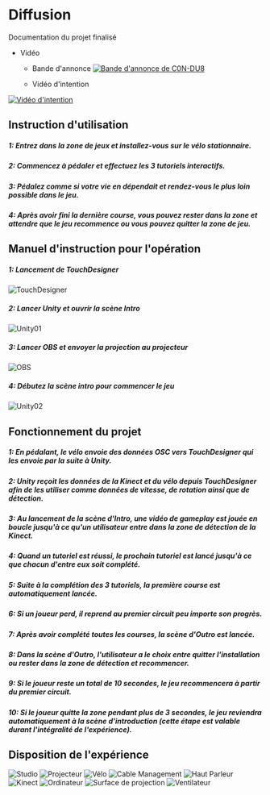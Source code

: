 # Diffusion

Documentation du projet finalisé 

* Vidéo 
  * Bande d'annonce
 [![Bande d'annonce de C0N-DU8](../medias/images/annonce-thumbnail.webp)](https://youtu.be/-IFHHGbjp_o)

  * Vidéo d'intention
    
 [![Vidéo d'intention](https://img.youtube.com/vi/wziDJZdT_d4/0.jpg)](https://www.youtube.com/watch?v=wziDJZdT_d4)

## Instruction d'utilisation

##### 1: Entrez dans la zone de jeux et installez-vous sur le vélo stationnaire.

##### 2: Commencez à pédaler et effectuez les 3 tutoriels interactifs.

##### 3: Pédalez comme si votre vie en dépendait et rendez-vous le plus loin possible dans le jeu.

##### 4: Après avoir fini la dernière course, vous pouvez rester dans la zone et attendre que le jeu recommence ou vous pouvez quitter la zone de jeu.

## Manuel d'instruction pour l'opération

##### 1: Lancement de TouchDesigner  
![TouchDesigner](../medias/images/Instruction_01.webp)

##### 2: Lancer Unity et ouvrir la scène Intro  
![Unity01](../medias/images/Instruction_02.webp)

##### 3: Lancer OBS et envoyer la projection au projecteur  
![OBS](../medias/images/Instruction_03.webp) 

##### 4: Débutez la scène intro pour commencer le jeu  
![Unity02](../medias/images/Instruction_04.webp)

## Fonctionnement du projet

##### 1: En pédalant, le vélo envoie des données OSC vers TouchDesigner qui les envoie par la suite à Unity.

##### 2: Unity reçoit les données de la Kinect et du vélo depuis TouchDesigner afin de les utiliser comme données de vitesse, de rotation ainsi que de détection.

##### 3: Au lancement de la scène d'Intro, une vidéo de gameplay est jouée en boucle jusqu'à ce qu'un utilisateur entre dans la zone de détection de la Kinect.

##### 4: Quand un tutoriel est réussi, le prochain tutoriel est lancé jusqu'à ce que chacun d'entre eux soit complété.

##### 5: Suite à la complétion des 3 tutoriels, la première course est automatiquement lancée.

##### 6: Si un joueur perd, il reprend au premier circuit peu importe son progrès.

##### 7: Après avoir complété toutes les courses, la scène d'Outro est lancée.

##### 8: Dans la scène d'Outro, l'utilisateur a le choix entre quitter l'installation ou rester dans la zone de détection et recommencer.

##### 9: Si le joueur reste un total de 10 secondes, le jeu recommencera à partir du premier circuit.

##### 10: Si le joueur quitte la zone pendant plus de 3 secondes, le jeu reviendra automatiquement à la scène d'introduction (cette étape est valable durant l'intégralité de l'expérience).

## Disposition de l'expérience

![Studio](../medias/images/Diffusion_Complet.webp)
![Projecteur](../medias/images/DiffusionProjecteur.webp)
![Vélo](../medias/images/Diffusion_velo.webp)
![Cable Management](../medias/images/Diffusion_Cable.webp)
![Haut Parleur](../medias/images/Diffusion_HautParleur.webp)
![Kinect](../medias/images/Diffusion_Kinect.webp)
![Ordinateur](../medias/images/Diffusion_Ordi.webp)
![Surface de projection](../medias/images/Diffusion_Projection.webp)
![Ventilateur](../medias/images/Diffusion_Ventilateur.webp)



